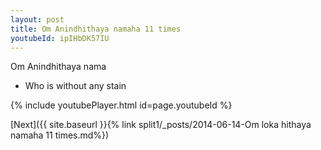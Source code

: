 ```yaml
---
layout: post
title: Om Anindhithaya namaha 11 times
youtubeId: ipIHbDK57IU
---
```

 
 
Om Anindhithaya nama 
 
 -  Who is without any stain 
 
  
 
  
 
 
 
 
 
 


{% include youtubePlayer.html id=page.youtubeId %}
 
[Next]({{ site.baseurl }}{% link  split1/_posts/2014-06-14-Om loka hithaya namaha 11 times.md%})
 
